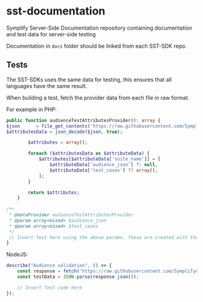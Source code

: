 # sst-documentation
Symplify Server-Side Documentation repository containing documentation and test data for server-side testing

Documentation in `docs` folder should be linked from each SST-SDK repo.

## Tests
The SST-SDKs uses the same data for testing, this ensures that all languages have the same result.

When building a test, fetch the provider data from each file in raw format.

For example in PHP:
```php 
public function audienceTestAttributesProvider(): array {
$json      = file_get_contents('https://raw.githubusercontent.com/SymplifyConversion/sst-sdk-nodejs/main/test/sdk_config.json');
$attributesData = json_decode($json, true);

        $attributes = array();

        foreach ($attributesData as $attributeData) {
            $attributes[$attributeData['suite_name']] = [
                $attributeData['audience_json'] ?: null,
                $attributeData['test_cases'] ?? array(),
            ];
        }

        return $attributes;
    }
     
/**
 * @dataProvider audienceTestAttributesProvider
 * @param array<mixed> $audience_json
 * @param array<mixed> $test_cases
 */
 // Insert Test here using the above params. These are created with the provider above
}

```
NodeJS:

```js
describe("Audience validation", () => {
    const response = fetch('https://raw.githubusercontent.com/SymplifyConversion/sst-sdk-nodejs/main/test/sdk_config.json');
    const testData = JSON.parse(response.json());

    // Insert Test code here
});
```
## 
